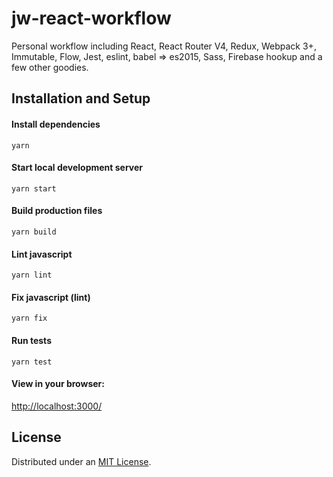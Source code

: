 # jw-react-workflow

Personal workflow including React, React Router V4, Redux, Webpack 3+, Immutable, Flow, Jest, eslint, babel => es2015, Sass, Firebase hookup and a few other goodies.

## Installation and Setup

#### Install dependencies

    yarn

#### Start local development server

    yarn start

#### Build production files

    yarn build

#### Lint javascript

    yarn lint

#### Fix javascript (lint)

    yarn fix

#### Run tests

    yarn test

#### View in your browser:

[http://localhost:3000/](http://localhost:3000/)

## License

Distributed under an [MIT License](LICENSE).
